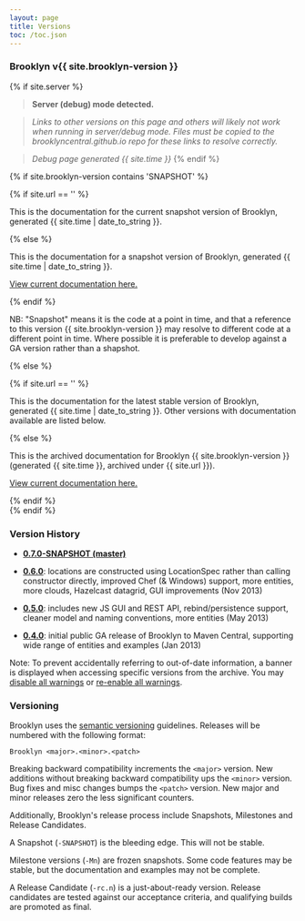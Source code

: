 ```yaml
---
layout: page
title: Versions
toc: /toc.json
---
```


<!--- display which version we are using, based on where it is written -->

### Brooklyn v{{ site.brooklyn-version }}


{% if site.server %} 
> **Server (debug) mode detected.**

> *Links to other versions on this page and others will likely not work when running in server/debug mode.
Files must be copied to the brooklyncentral.github.io repo for these links to resolve correctly.*

> *Debug page generated {{ site.time }}*
{% endif %}


{% if site.brooklyn-version contains 'SNAPSHOT' %}
<!--- snapshot version -->

  {% if site.url == '' %}

<!--- current version (served off root of site) is snapshot (unusual) -->

This is the documentation for the current snapshot version of Brooklyn,
generated {{ site.time | date_to_string }}.

  {% else %}

<!--- archive docs -->

This is the documentation for a snapshot version of Brooklyn,
generated {{ site.time | date_to_string }}.

[View current documentation here.](/meta/versions.html)


  {% endif %}

NB: "Snapshot" means it is the code at a point in time,
and that a reference to this version {{ site.brooklyn-version }}
may resolve to different code at a different point in time.
Where possible it is preferable to develop against a GA version
rather than a shapshot.  

{% else %}
<!--- not snapshot -->

  {% if site.url == '' %}
   
<!--- current version (served off root of site) -->

This is the documentation for the latest stable version of Brooklyn,
generated {{ site.time | date_to_string }}.
Other versions with documentation available are listed below.

  {% else %}

<!--- archive version -->

This is the archived documentation for Brooklyn {{ site.brooklyn-version }}
(generated {{ site.time }}, archived under {{ site.url }}).

[View current documentation here.](/meta/versions.html)

  {% endif %}  
{% endif %}


### Version History

* **[0.7.0-SNAPSHOT (master)](/v/0.7.0-SNAPSHOT)**

* **[0.6.0](/v/0.6.0/)**: locations are constructed using LocationSpec rather than calling constructor directly, improved Chef (& Windows) support, more entities, more clouds, Hazelcast datagrid, GUI improvements (Nov 2013)

* **[0.5.0](/v/0.5.0/)**: includes new JS GUI and REST API, rebind/persistence support, cleaner model and naming conventions, more entities (May 2013)

* **[0.4.0](/v/0.4.0/)**: initial public GA release of Brooklyn to Maven Central, supporting wide range of entities and examples (Jan 2013)

Note: To prevent accidentally referring to out-of-date information,
a banner is displayed when accessing specific versions from the archive.
You may 
<a href="#" onclick="set_user_versions_all();">disable all warnings</a> or
<a href="#" onclick="clear_user_versions();">re-enable all warnings</a>.


### Versioning

Brooklyn uses the [semantic versioning](http://semver.org/) guidelines. Releases will be numbered with the following format:

`Brooklyn <major>.<minor>.<patch>`

Breaking backward compatibility increments the `<major>` version.
New additions without breaking backward compatibility ups the `<minor>` version.
Bug fixes and misc changes bumps the `<patch>` version.
New major and minor releases zero the less significant counters.

Additionally, Brooklyn's release process include Snapshots, Milestones and Release Candidates.

A Snapshot (`-SNAPSHOT`) is the bleeding edge. This will not be stable.

Milestone versions (`-Mn`) are frozen snapshots. Some code features may be stable, but the documentation and examples may not be complete.

A Release Candidate (`-rc.n`) is a just-about-ready version. Release candidates are tested against our acceptance criteria, and qualifying builds are promoted as final.

